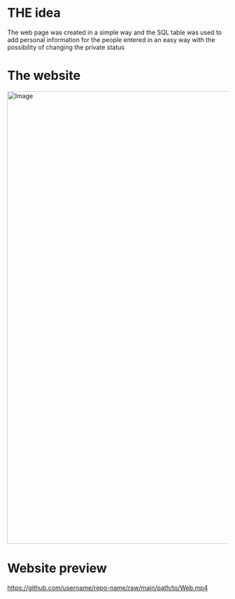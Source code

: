 # THE idea 
The web page was created in a simple way and the SQL table was used to add personal information for the people entered in an easy way with the possibility of changing the private status

# The website 

<img width="2073" height="1032" alt="Image" src="https://github.com/user-attachments/assets/d19a0a5e-1638-4a3c-acee-d56bf09d865b" /> 

# Website preview 

https://github.com/username/repo-name/raw/main/path/to/Web.mp4



